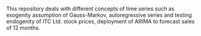 This repository deals with different concepts of time series such as exogenity assumption of Gauss-Markov, autoregressive series and testing endogenity of
ITC Ltd. stock prices, deployment of ARIMA to forecast sales of 12 months.
